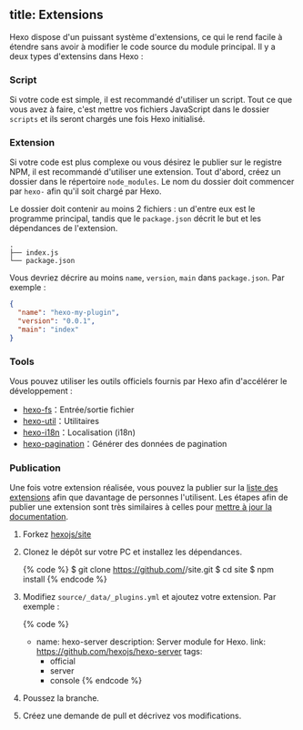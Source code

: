 title: Extensions
---
Hexo dispose d'un puissant système d'extensions, ce qui le rend facile à étendre sans avoir à modifier le code source du module principal. Il y a deux types d'extensins dans Hexo :

### Script

Si votre code est simple, il est recommandé d'utiliser un script. Tout ce que vous avez à faire, c'est mettre vos fichiers JavaScript dans le dossier `scripts` et ils seront chargés une fois Hexo initialisé.

### Extension

Si votre code est plus complexe ou vous désirez le publier sur le registre NPM, il est recommandé d'utiliser une extension. Tout d'abord, créez un dossier dans le répertoire `node_modules`. Le nom du dossier doit commencer par `hexo-` afin qu'il soit chargé par Hexo.

Le dossier doit contenir au moins 2 fichiers : un d'entre eux est le programme principal, tandis que le `package.json` décrit le but et les dépendances de l'extension.

``` plain
.
├── index.js
└── package.json
```

Vous devriez décrire au moins `name`, `version`, `main` dans `package.json`. Par exemple :

``` json package.json
{
  "name": "hexo-my-plugin",
  "version": "0.0.1",
  "main": "index"
}
```

### Tools

Vous pouvez utiliser les outils officiels fournis par Hexo afin d'accélérer le développement :

- [hexo-fs]：Entrée/sortie fichier
- [hexo-util]：Utilitaires
- [hexo-i18n]：Localisation (i18n)
- [hexo-pagination]：Générer des données de pagination

### Publication

Une fois votre extension réalisée, vous pouvez la publier sur la [liste des extensions](/plugins) afin que davantage de personnes l'utilisent. Les étapes afin de publier une extension sont très similaires à celles pour [mettre à jour la documentation](contributing.html#Updating_Documentation).

1. Forkez [hexojs/site]
2. Clonez le dépôt sur votre PC et installez les dépendances.

    {% code %}
    $ git clone https://github.com/<username>/site.git
    $ cd site
    $ npm install
    {% endcode %}

3. Modifiez `source/_data/_plugins.yml` et ajoutez votre extension. Par exemple :

    {% code %}
    - name: hexo-server
      description: Server module for Hexo.
      link: https://github.com/hexojs/hexo-server
      tags:
        - official
        - server
        - console
    {% endcode %}

4. Poussez la branche.
5. Créez une demande de pull et décrivez vos modifications.

[hexo-fs]: https://github.com/hexojs/hexo-fs
[hexo-util]: https://github.com/hexojs/hexo-util
[hexo-i18n]: https://github.com/hexojs/hexo-i18n
[hexo-pagination]: https://github.com/hexojs/hexo-pagination
[hexojs/site]: https://github.com/hexojs/site
